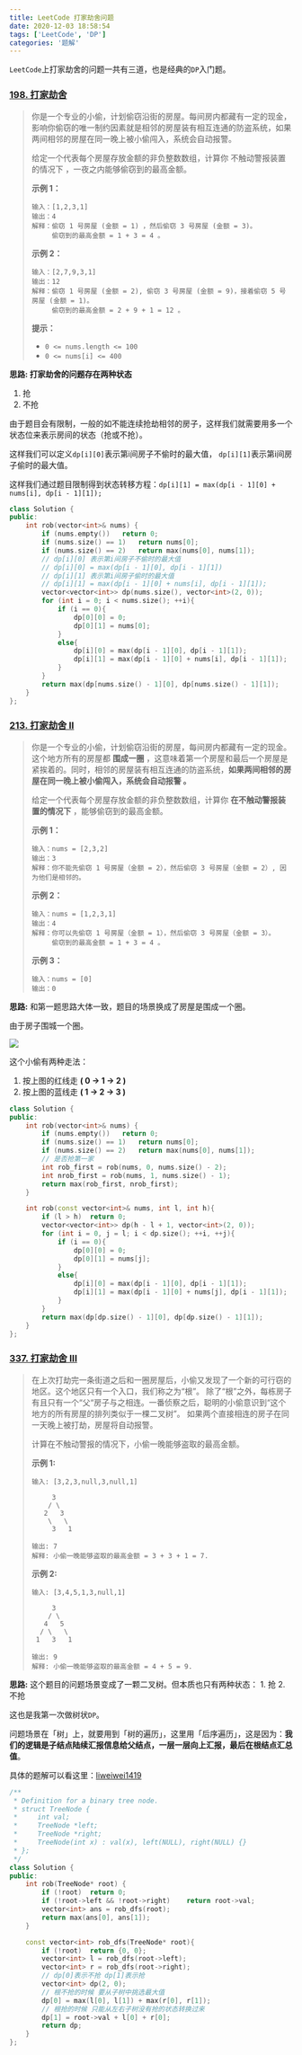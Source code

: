 ```yaml
---
title: LeetCode 打家劫舍问题
date: 2020-12-03 18:58:54
tags: ['LeetCode', 'DP']
categories: '题解'
---
```


`LeetCode`上打家劫舍的问题一共有三道，也是经典的`DP`入门题。

<!--more-->

### [198. 打家劫舍](https://leetcode-cn.com/problems/house-robber/)

> 你是一个专业的小偷，计划偷窃沿街的房屋。每间房内都藏有一定的现金，影响你偷窃的唯一制约因素就是相邻的房屋装有相互连通的防盗系统，如果两间相邻的房屋在同一晚上被小偷闯入，系统会自动报警。
>
> 给定一个代表每个房屋存放金额的非负整数数组，计算你 不触动警报装置的情况下 ，一夜之内能够偷窃到的最高金额。
>
> **示例 1：**
>
> ```
> 输入：[1,2,3,1]
> 输出：4
> 解释：偷窃 1 号房屋 (金额 = 1) ，然后偷窃 3 号房屋 (金额 = 3)。
>      偷窃到的最高金额 = 1 + 3 = 4 。
> ```
>
> **示例 2：**
>
> ```
> 输入：[2,7,9,3,1]
> 输出：12
> 解释：偷窃 1 号房屋 (金额 = 2), 偷窃 3 号房屋 (金额 = 9)，接着偷窃 5 号房屋 (金额 = 1)。
>      偷窃到的最高金额 = 2 + 9 + 1 = 12 。
> ```
>
> **提示：**
>
> - `0 <= nums.length <= 100`
> - `0 <= nums[i] <= 400`

**思路: 打家劫舍的问题存在两种状态**

1. 抢
2. 不抢

由于题目会有限制，一般的如不能连续抢劫相邻的房子，这样我们就需要用多一个状态位来表示房间的状态（抢或不抢）。



这样我们可以定义`dp[i][0]`表示第i间房子不偷时的最大值， `dp[i][1]`表示第i间房子偷时的最大值。



这样我们通过题目限制得到状态转移方程：`dp[i][1] = max(dp[i - 1][0] + nums[i], dp[i - 1][1]);`

```C++
class Solution {
public:
    int rob(vector<int>& nums) {
        if (nums.empty())   return 0;
        if (nums.size() == 1)   return nums[0];
        if (nums.size() == 2)   return max(nums[0], nums[1]);
        // dp[i][0] 表示第i间房子不偷时的最大值
        // dp[i][0] = max(dp[i - 1][0], dp[i - 1][1])
        // dp[i][1] 表示第i间房子偷时的最大值
        // dp[i][1] = max(dp[i - 1][0] + nums[i], dp[i - 1][1]);
        vector<vector<int>> dp(nums.size(), vector<int>(2, 0));
        for (int i = 0; i < nums.size(); ++i){
            if (i == 0){    
                dp[0][0] = 0;
                dp[0][1] = nums[0];
            }
            else{
                dp[i][0] = max(dp[i - 1][0], dp[i - 1][1]);
                dp[i][1] = max(dp[i - 1][0] + nums[i], dp[i - 1][1]);
            }
        }
        return max(dp[nums.size() - 1][0], dp[nums.size() - 1][1]);
    }
};
```



### [213. 打家劫舍 II](https://leetcode-cn.com/problems/house-robber-ii/)

> 你是一个专业的小偷，计划偷窃沿街的房屋，每间房内都藏有一定的现金。这个地方所有的房屋都 **围成一圈** ，这意味着第一个房屋和最后一个房屋是紧挨着的。同时，相邻的房屋装有相互连通的防盗系统，**如果两间相邻的房屋在同一晚上被小偷闯入，系统会自动报警 。**
>
> 给定一个代表每个房屋存放金额的非负整数数组，计算你 **在不触动警报装置的情况下** ，能够偷窃到的最高金额。
>
> **示例 1：**
>
> ```
> 输入：nums = [2,3,2]
> 输出：3
> 解释：你不能先偷窃 1 号房屋（金额 = 2），然后偷窃 3 号房屋（金额 = 2）, 因为他们是相邻的。
> ```
>
> **示例 2：**
>
> ```
> 输入：nums = [1,2,3,1]
> 输出：4
> 解释：你可以先偷窃 1 号房屋（金额 = 1），然后偷窃 3 号房屋（金额 = 3）。
>      偷窃到的最高金额 = 1 + 3 = 4 。
> ```
>
> **示例 3：**
>
> ```
> 输入：nums = [0]
> 输出：0
> ```

**思路:** 和第一题思路大体一致，题目的场景换成了房屋是围成一个圈。



由于房子围城一个圈。

![](https://wooyooyoo-photo.oss-cn-hangzhou.aliyuncs.com/blog/2020/12/rob.png)

这个小偷有两种走法：

1. 按上图的红线走 **( 0 -> 1 -> 2 )**  
2. 按上图的蓝线走 **( 1 -> 2 -> 3 )**

```C++
class Solution {
public:
    int rob(vector<int>& nums) {
        if (nums.empty())   return 0;
        if (nums.size() == 1)   return nums[0];
        if (nums.size() == 2)   return max(nums[0], nums[1]);
        // 是否抢第一家
        int rob_first = rob(nums, 0, nums.size() - 2);
        int nrob_first = rob(nums, 1, nums.size() - 1);
        return max(rob_first, nrob_first);
    }

    int rob(const vector<int>& nums, int l, int h){
        if (l > h)  return 0;
        vector<vector<int>> dp(h - l + 1, vector<int>(2, 0));
        for (int i = 0, j = l; i < dp.size(); ++i, ++j){
            if (i == 0){
                dp[0][0] = 0;
                dp[0][1] = nums[j];
            }
            else{
                dp[i][0] = max(dp[i - 1][0], dp[i - 1][1]);
                dp[i][1] = max(dp[i - 1][0] + nums[j], dp[i - 1][1]);
            }
        } 
        return max(dp[dp.size() - 1][0], dp[dp.size() - 1][1]);
    }
};
```

### [337. 打家劫舍 III](https://leetcode-cn.com/problems/house-robber-iii/)

> 在上次打劫完一条街道之后和一圈房屋后，小偷又发现了一个新的可行窃的地区。这个地区只有一个入口，我们称之为“根”。 除了“根”之外，每栋房子有且只有一个“父“房子与之相连。一番侦察之后，聪明的小偷意识到“这个地方的所有房屋的排列类似于一棵二叉树”。 如果两个直接相连的房子在同一天晚上被打劫，房屋将自动报警。
>
> 计算在不触动警报的情况下，小偷一晚能够盗取的最高金额。
>
> **示例 1:**
>
> ```
> 输入: [3,2,3,null,3,null,1]
> 
>      3
>     / \
>    2   3
>     \   \ 
>      3   1
> 
> 输出: 7 
> 解释: 小偷一晚能够盗取的最高金额 = 3 + 3 + 1 = 7.
> ```
>
> **示例 2:**
>
> ```
> 输入: [3,4,5,1,3,null,1]
> 
>      3
>     / \
>    4   5
>   / \   \ 
>  1   3   1
> 
> 输出: 9
> 解释: 小偷一晚能够盗取的最高金额 = 4 + 5 = 9.
> ```

**思路:** 这个题目的问题场景变成了一颗二叉树。但本质也只有两种状态： 1. 抢   2. 不抢

这也是我第一次做树状`DP`。



问题场景在「树」上，就要用到「树的遍历」，这里用「后序遍历」，这是因为：**我们的逻辑是子结点陆续汇报信息给父结点，一层一层向上汇报，最后在根结点汇总值**。

具体的题解可以看这里：[liweiwei1419](https://leetcode-cn.com/problems/house-robber-iii/solution/shu-xing-dp-ru-men-wen-ti-by-liweiwei1419/)

```C++
/**
 * Definition for a binary tree node.
 * struct TreeNode {
 *     int val;
 *     TreeNode *left;
 *     TreeNode *right;
 *     TreeNode(int x) : val(x), left(NULL), right(NULL) {}
 * };
 */
class Solution {
public:
    int rob(TreeNode* root) {
        if (!root)  return 0;
        if (!root->left && !root->right)    return root->val;
        vector<int> ans = rob_dfs(root);
        return max(ans[0], ans[1]);
    }

    const vector<int> rob_dfs(TreeNode* root){
        if (!root)  return {0, 0};
        vector<int> l = rob_dfs(root->left);
        vector<int> r = rob_dfs(root->right);
        // dp[0]表示不抢 dp[1]表示抢
        vector<int> dp(2, 0);
        // 根不抢的时候 要从子树中挑选最大值
        dp[0] = max(l[0], l[1]) + max(r[0], r[1]);
        // 根抢的时候 只能从左右子树没有抢的状态转换过来
        dp[1] = root->val + l[0] + r[0];
        return dp;
    }
};
```

